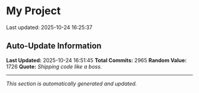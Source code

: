 # My Project


Last updated: 2025-10-24 16:25:37




























































































































































































































































































































































































































































































































































































































































































































































































































































































































































































































































































































































































































































































































































































































































































































































































































































































































































































































































































































































































































































































































































































































































































































































































































































































































































































































































































































































































































































































































































































































































































































































































































































































































































































































































































## Auto-Update Information

**Last Updated:** 2025-10-24 16:51:45
**Total Commits:** 2965
**Random Value:** 1726
**Quote:** _Shipping code like a boss._

---
_This section is automatically generated and updated._